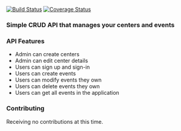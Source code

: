 [![Build Status](https://travis-ci.org/Billmike/event-center-api.svg?branch=master)](https://travis-ci.org/Billmike/event-center-api) [![Coverage Status](https://coveralls.io/repos/github/Billmike/event-center-api/badge.svg?branch=master)](https://coveralls.io/github/Billmike/event-center-api?branch=master)

### Simple CRUD API that manages your centers and events

### API Features
* Admin can create centers
* Admin can edit center details
* Users can sign up and sign-in
* Users can create events
* Users can modify events they own
* Users can delete events they own
* Users can get all events in the application

### Contributing
Receiving no contributions at this time.
